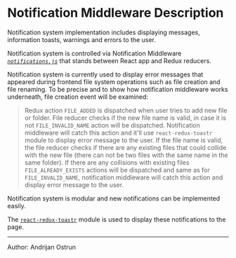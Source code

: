 # Notification Middleware Description

Notification system implementation includes displaying messages, information toasts, warnings and errors to the user.

Notification system is controlled via Notification Middleware [*`notifications.js`*](../../frontend/src/store/middleware/notifications.js) that stands between React app and Redux reducers.

Notification system is currently used to display error messages that appeared during frontend file system operations such as file creation and file renaming. To be precise and to show how notification middleware works underneath, file creation event will be examined:
> Redux action `FILE_ADDED` is dispatched when user tries to add new file or folder. File reducer checks if the new file name is valid, in case it is not `FILE_INVALID_NAME` action will be dispatched. Notification middleware will catch this action and it'll use `react-redux-toastr` module to display error message to the user. If the file name is valid, the file reducer checks if there are any existing files that could collide with the new file (there can not be two files with the same name in the same folder). If there are any collisions with existing files `FILE_ALREADY_EXISTS` actions will be dispatched and same as for `FILE_INVALID_NAME`, notification middleware will catch this action and display error message to the user.

Notification system is modular and new notifications can be implemented easily.

The [`react-redux-toastr`](https://github.com/diegoddox/react-redux-toastr) module is used to display these notifications to the page.

___
Author: Andrijan Ostrun
